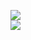 [![](https://img.shields.io/badge/Made%20With-Github%20Spray-lightgrey.svg?style=for-the-badge&logo=github)](https://github.com/Annihil/github-spray#19131)  
[![](https://i.imgur.com/2DrTn0Z.gif)](https://github.com/Annihil/github-spray)